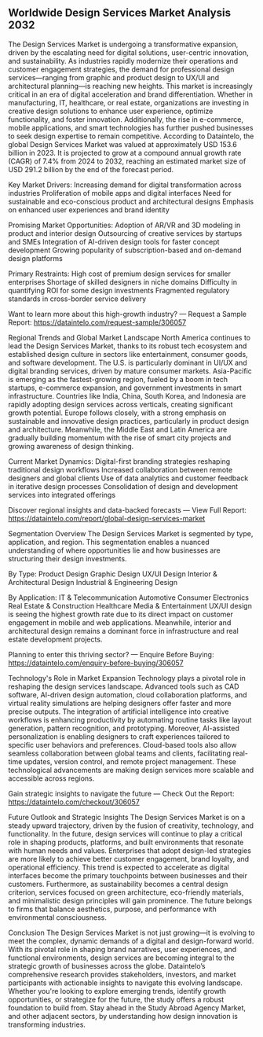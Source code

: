## Worldwide Design Services Market Analysis 2032

The Design Services Market is undergoing a transformative expansion, driven by the escalating need for digital solutions, user-centric innovation, and sustainability. As industries rapidly modernize their operations and customer engagement strategies, the demand for professional design services—ranging from graphic and product design to UX/UI and architectural planning—is reaching new heights.
This market is increasingly critical in an era of digital acceleration and brand differentiation. Whether in manufacturing, IT, healthcare, or real estate, organizations are investing in creative design solutions to enhance user experience, optimize functionality, and foster innovation. Additionally, the rise in e-commerce, mobile applications, and smart technologies has further pushed businesses to seek design expertise to remain competitive.
According to Dataintelo, the global Design Services Market was valued at approximately USD 153.6 billion in 2023. It is projected to grow at a compound annual growth rate (CAGR) of 7.4% from 2024 to 2032, reaching an estimated market size of USD 291.2 billion by the end of the forecast period.

Key Market Drivers:
Increasing demand for digital transformation across industries
Proliferation of mobile apps and digital interfaces
Need for sustainable and eco-conscious product and architectural designs
Emphasis on enhanced user experiences and brand identity

Promising Market Opportunities:
Adoption of AR/VR and 3D modeling in product and interior design
Outsourcing of creative services by startups and SMEs
Integration of AI-driven design tools for faster concept development
Growing popularity of subscription-based and on-demand design platforms

Primary Restraints:
High cost of premium design services for smaller enterprises
Shortage of skilled designers in niche domains
Difficulty in quantifying ROI for some design investments
Fragmented regulatory standards in cross-border service delivery

Want to learn more about this high-growth industry? — Request a Sample Report: https://dataintelo.com/request-sample/306057

Regional Trends and Global Market Landscape
North America continues to lead the Design Services Market, thanks to its robust tech ecosystem and established design culture in sectors like entertainment, consumer goods, and software development. The U.S. is particularly dominant in UI/UX and digital branding services, driven by mature consumer markets.
Asia-Pacific is emerging as the fastest-growing region, fueled by a boom in tech startups, e-commerce expansion, and government investments in smart infrastructure. Countries like India, China, South Korea, and Indonesia are rapidly adopting design services across verticals, creating significant growth potential.
Europe follows closely, with a strong emphasis on sustainable and innovative design practices, particularly in product design and architecture. Meanwhile, the Middle East and Latin America are gradually building momentum with the rise of smart city projects and growing awareness of design thinking.

Current Market Dynamics:
Digital-first branding strategies reshaping traditional design workflows
Increased collaboration between remote designers and global clients
Use of data analytics and customer feedback in iterative design processes
Consolidation of design and development services into integrated offerings

Discover regional insights and data-backed forecasts — View Full Report: https://dataintelo.com/report/global-design-services-market

Segmentation Overview
The Design Services Market is segmented by type, application, and region. This segmentation enables a nuanced understanding of where opportunities lie and how businesses are structuring their design investments.

By Type:
Product Design
Graphic Design
UX/UI Design
Interior & Architectural Design
Industrial & Engineering Design

By Application:
IT & Telecommunication
Automotive
Consumer Electronics
Real Estate & Construction
Healthcare
Media & Entertainment
UX/UI design is seeing the highest growth rate due to its direct impact on customer engagement in mobile and web applications. Meanwhile, interior and architectural design remains a dominant force in infrastructure and real estate development projects.

Planning to enter this thriving sector? — Enquire Before Buying: https://dataintelo.com/enquiry-before-buying/306057

Technology's Role in Market Expansion
Technology plays a pivotal role in reshaping the design services landscape. Advanced tools such as CAD software, AI-driven design automation, cloud collaboration platforms, and virtual reality simulations are helping designers offer faster and more precise outputs.
The integration of artificial intelligence into creative workflows is enhancing productivity by automating routine tasks like layout generation, pattern recognition, and prototyping. Moreover, AI-assisted personalization is enabling designers to craft experiences tailored to specific user behaviors and preferences.
Cloud-based tools also allow seamless collaboration between global teams and clients, facilitating real-time updates, version control, and remote project management. These technological advancements are making design services more scalable and accessible across regions.

Gain strategic insights to navigate the future — Check Out the Report: https://dataintelo.com/checkout/306057

Future Outlook and Strategic Insights
The Design Services Market is on a steady upward trajectory, driven by the fusion of creativity, technology, and functionality. In the future, design services will continue to play a critical role in shaping products, platforms, and built environments that resonate with human needs and values.
Enterprises that adopt design-led strategies are more likely to achieve better customer engagement, brand loyalty, and operational efficiency. This trend is expected to accelerate as digital interfaces become the primary touchpoints between businesses and their customers.
Furthermore, as sustainability becomes a central design criterion, services focused on green architecture, eco-friendly materials, and minimalistic design principles will gain prominence. The future belongs to firms that balance aesthetics, purpose, and performance with environmental consciousness.

Conclusion
The Design Services Market is not just growing—it is evolving to meet the complex, dynamic demands of a digital and design-forward world. With its pivotal role in shaping brand narratives, user experiences, and functional environments, design services are becoming integral to the strategic growth of businesses across the globe.
Dataintelo’s comprehensive research provides stakeholders, investors, and market participants with actionable insights to navigate this evolving landscape. Whether you're looking to explore emerging trends, identify growth opportunities, or strategize for the future, the study offers a robust foundation to build from.
Stay ahead in the Study Abroad Agency Market, and other adjacent sectors, by understanding how design innovation is transforming industries.
 
 

